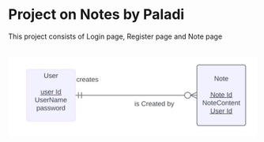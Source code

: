 <h1> Project on Notes by Paladi</h1>
<p> This project consists of Login page, Register page and Note page</p>
<br>
<img src="public/Images/ER.jpg" width="650"
